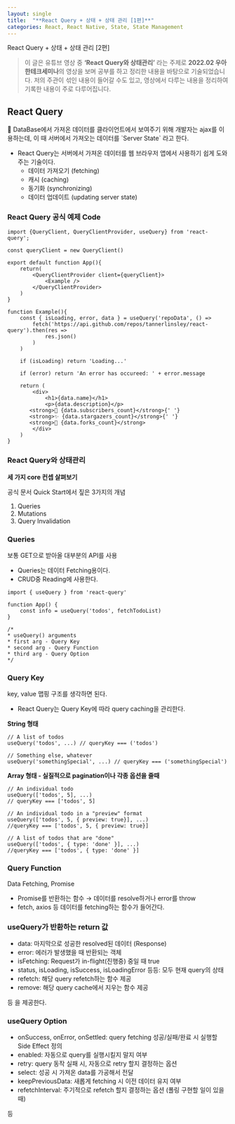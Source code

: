 ```yaml
---
layout: single
title:  "**React Query + 상태 + 상태 관리 [1편]**"
categories: React, React Native, State, State Management
---
```


React Query + 상태 + 상태 관리 [2편]

> 이 글은 유튜브 영상 중 **‘React Query와 상태관리’** 라는 주제로 **2022.02 우아한테크세미나**의
영상을 보며 공부를 하고 정리한 내용을 바탕으로 기술되었습니다. 저의 주관이 섞인 내용이 들어갈 수도 있고,
영상에서 다루는 내용을 정리하여 기록한 내용이 주로 다루어집니다.

## React Query

<aside>
🌱 DataBase에서 가져온 데이터를 클라이언트에서 보여주기 위해 개발자는 ajax를 이용하는데, 이 때 서버에서 가져오는 데이터를 `Server State` 라고 한다.

</aside>

- React Query는 서버에서 가져온 데이터를 웹 브라우저 앱에서 사용하기 쉽게 도와주는 기술이다.
  - 데이터 가져오기 (fetching)
  - 캐시 (caching)
  - 동기화 (synchronizing)
  - 데이터 업데이트 (updating server state)

### React Query 공식 예제 Code

```tsx
import {QueryClient, QueryClientProvider, useQuery} from 'react-query';

const queryClient = new QueryClient()

export default function App(){
	return(
		<QueryClientProvider client={queryClient}>
			<Example />
		</QueryClientProvider>
	)
}

function Example(){
	const { isLoading, error, data } = useQuery('repoData', () =>
		fetch('https://api.github.com/repos/tannerlinsley/react-query').then(res =>
			res.json()
		)
	)

	if (isLoading) return 'Loading...'

	if (error) return 'An error has occureed: ' + error.message

	return (
		<div>
			<h1>{data.name}</h1>
			<p>{data.description}</p>
       <strong>👀 {data.subscribers_count}</strong>{' '}
       <strong>✨ {data.stargazers_count}</strong>{' '}
       <strong>🍴 {data.forks_count}</strong>
		</div>
	)
}

```

### React Query와 상태관리

**세 가지 core 컨셉 살펴보기**

공식 문서 Quick Start에서 짚은 3가지의 개념

1. Queries
2. Mutations
3. Query Invalidation

### Queries

보통 GET으로 받아올 대부분의 API를 사용

- Queries는 데이터 Fetching용이다.
- CRUD중 Reading에 사용한다.

```tsx
import { useQuery } from 'react-query'

function App() {
	const info = useQuery('todos', fetchTodoList)
}

/*
* useQuery() arguments
* first arg - Query Key
* second arg - Query Function
* third arg - Query Option
*/
```

### Query Key

key, value 맵핑 구조를 생각하면 된다.

- React Query는 Query Key에 따라 query caching을 관리한다.

**String 형태**

```tsx
// A list of todos
useQuery('todos', ...) // queryKey === ('todos')

// Something else, whatever
useQuery('somethingSpecial', ...) // queryKey === ('somethingSpecial')
```

**Array 형태 - 실질적으로 pagination이나 각종 옵션을 줄때**

```tsx
// An individual todo
useQuery(['todos', 5], ...)
// queryKey === ['todos', 5]

// An individual todo in a "preview" format
useQuery(['todos', 5, { preview: true}], ...)
//queryKey === ['todos', 5, { preview: true}]

// A list of todos that are "done"
useQuery(['todos', { type: 'done' }], ...)
//queryKey === ['todos', { type: 'done' }]
```

### Query Function

Data Fetching, Promise

- Promise를 반환하는 함수 → 데이터를 resolve하거나 error를 throw
- fetch, axios 등 데이터를 fetching하는 함수가 들어간다.

### useQuery가 반환하는 return 값

- data: 마지막으로 성공한 resolved된 데이터 (Response)
- error: 에러가 발생했을 때 반환되는 객체
- isFetching: Request가 in-flight(진행중) 중일 때 true
- status, isLoading, isSuccess, isLoadingError 등등: 모두 현재 query의 상태
- refetch: 해당 query refetch하는 함수 제공
- remove: 해당 query cache에서 지우는 함수 제공

등 을 제공한다.

### useQuery Option

- onSuccess, onError, onSettled: query fetching 성공/실패/완료 시 실행할 Side Effect 정의
- enabled: 자동으로 query를 실행시킬지 말지 여부
- retry: query 동작 실패 시, 자동으로 retry 할지 결정하는 옵션
- select: 성공 시 가져온 data를 가공해서 전달
- keepPreviousData: 새롭게 fetching 시 이전 데이터 유지 여부
- refetchInterval: 주기적으로 refetch 할지 결정하는 옵션 (폴링 구현할 일이 있을 때)

등